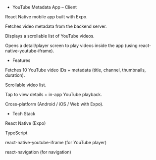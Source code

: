 * YouTube Metadata App – Client

React Native mobile app built with Expo.

Fetches video metadata from the backend server.

Displays a scrollable list of YouTube videos.

Opens a detail/player screen to play videos inside the app (using react-native-youtube-iframe).

* Features

Fetches 10 YouTube video IDs + metadata (title, channel, thumbnails, duration).

Scrollable video list.

Tap to view details + in-app YouTube playback.

Cross-platform (Android / iOS / Web with Expo).

* Tech Stack

React Native (Expo)

TypeScript

react-native-youtube-iframe (for YouTube player)

react-navigation (for navigation)

